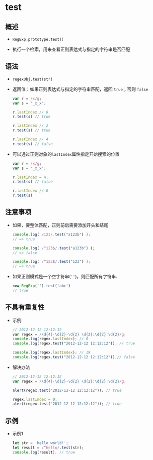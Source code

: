 # test

## 概述

  - `RegExp.prototype.test()`

  - 执行一个检索，用来查看正则表达式与指定的字符串是否匹配

## 语法

  - `regexObj.test(str)`

  - 返回值：如果正则表达式与指定的字符串匹配，返回 `true`；否则 `false`

    ```javascript
    var r = /x/g;
    var s = '_x_x';

    r.lastIndex // 0
    r.test(s) // true

    r.lastIndex // 2
    r.test(s) // true

    r.lastIndex // 4
    r.test(s) // false
    ```

  - 可以通过正则对象的`lastIndex`属性指定开始搜索的位置

    ```javascript
    var r = /x/g;
    var s = '_x_x';

    r.lastIndex = 4;
    r.test(s) // false

    r.lastIndex // 0
    r.test(s)
    ```

## 注意事项

  - 如果，要整体匹配，正则前后需要添加开头和结尾

    ```javascript
    console.log( /123/.test("a123b") );
    // => true

    console.log( /^123$/.test("a123b") );
    // => false

    console.log( /^123$/.test("123") );
    // => true
    ```

  - 如果正则模式是一个空字符串(`''`)，则匹配所有字符串.

    ```javascript
    new RegExp('').test('abc')
    // true
    ```

## 不具有重复性

  - 示例

    ```javascript
    // 2012-12-12 12:12:12
    var regex = /\d{4}-\d{2}-\d{2} \d{2}:\d{2}:\d{2}/g;
    console.log(regex.lastIndex); // 0
    console.log(regex.test("2012-12-12 12:12:12")); // true

    console.log(regex.lastIndex); // 19
    console.log(regex.test("2012-12-12 12:12:12"));// false
    ```

  - 解决办法

    ```javascript
    // 2012-12-12 12:12:12
    var regex = /\d{4}-\d{2}-\d{2} \d{2}:\d{2}:\d{2}/g;

    alert(regex.test("2012-12-12 12:12:12")); // true

    regex.lastIndex = 0;
    alert(regex.test("2012-12-12 12:12:12")); // true


    ```

## 示例

  - 示例1

    ```javascript
    let str = 'hello world!';
    let result = /^hello/.test(str);
    console.log(result); // true
    ```
